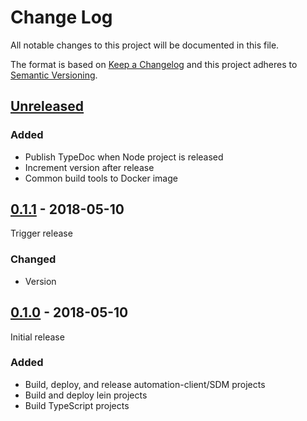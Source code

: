 # Change Log

All notable changes to this project will be documented in this file.

The format is based on [Keep a Changelog](http://keepachangelog.com/)
and this project adheres to [Semantic Versioning](http://semver.org/).

## [Unreleased][]

[Unreleased]: https://github.com/atomist/atomist-sdm/compare/0.1.1...HEAD

### Added

-   Publish TypeDoc when Node project is released
-   Increment version after release
-   Common build tools to Docker image

## [0.1.1][] - 2018-05-10

[0.1.1]: https://github.com/atomist/atomist-sdm/compare/0.1.0...0.1.1

Trigger release

### Changed

-   Version

## [0.1.0][] - 2018-05-10

Initial release

[0.1.0]: https://github.com/atomist/atomist-sdm/tree/0.1.0

### Added

-   Build, deploy, and release automation-client/SDM projects
-   Build and deploy lein projects
-   Build TypeScript projects
